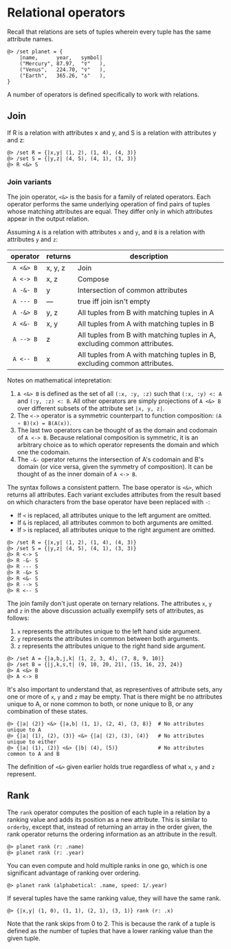 # Relational operators

Recall that relations are sets of tuples wherein every tuple has the same
attribute names.

```arrai
@> /set planet = {
    |name,      year,   symbol|
    ("Mercury", 87.97,  "☿"   ),
    ("Venus",   224.70, "♀"   ),
    ("Earth",   365.26, "♁"   ),
}
```

A number of operators is defined specifically to work with relations.

## Join

If R is a relation with attributes x and y, and S is a relation with attributes
y and z:

```arrai
@> /set R = {|x,y| (1, 2), (1, 4), (4, 3)}
@> /set S = {|y,z| (4, 5), (4, 1), (3, 3)}
@> R <&> S
```

### Join variants

The join operator, `<&>` is the basis for a family of related operators. Each
operator performs the same underlying operation of find pairs of tuples whose
matching attributes are equal. They differ only in which attributes appear in
the output relation.

Assuming `A` is a relation with attributes `x` and `y`, and `B` is a relation with
attributes `y` and `z`:

|operator|returns|description|
|:-:|-|-|
| `A <&> B` | x,&nbsp;y, z | Join |
| `A <-> B` | x, z | Compose |
| `A -&- B` | y | Intersection of common attributes |
| `A --- B` | &mdash; | true iff join isn't empty |
| `A -&> B` | y, z | All tuples from B with matching tuples in A |
| `A <&- B` | x, y | All tuples from A with matching tuples in B |
| `A --> B` | z | All tuples from B with matching tuples in A, excluding common attributes. |
| `A <-- B` | x | All tuples from A with matching tuples in B, excluding common attributes. |

Notes on mathematical intepretation:

1. `A <&> B` is defined as the set of all `(:x, :y, :z)` such that `(:x, :y) <: A` and `(:y, :z) <: B`. All other operators are simply projections of `A <&> B` over different subsets of the attribute set `|x, y, z|`.
1. The `<->` operator is a symmetric counterpart to function composition: `(A ∘ B)(x) = B(A(x))`.
1. The last two operators can be thought of as the domain and codomain of `A <-> B`. Because relational composition is symmetric, it is an arbitrary choice as to which operator represents the domain and which one the codomain.
1. The `-&-` operator returns the intersection of A's codomain and B's domain (or vice versa, given the symmetry of composition). It can be thought of as the inner domain of `A <-> B`.

The syntax follows a consistent pattern. The base operator is `<&>`, which
returns all attributes. Each variant excludes attributes from the result based
on which characters from the base operator have been replaced with `-`:

- If `<` is replaced, all attributes unique to the left argument are omitted.
- If `&` is replaced, all attributes common to both arguments are omitted.
- If `>` is replaced, all attributes unique to the right argument are omitted.

```arrai
@> /set R = {|x,y| (1, 2), (1, 4), (4, 3)}
@> /set S = {|y,z| (4, 5), (4, 1), (3, 3)}
@> R <-> S
@> R -&- S
@> R --- S
@> R -&> S
@> R <&- S
@> R --> S
@> R <-- S
```

The join family don't just operate on ternary relations. The attributes `x`, `y` and `z`
in the above discussion actually exemplify sets of attributes, as follows:

1. `x` represents the attributes unique to the left hand side argument.
1. `y` represents the attributes in common between both arguments.
1. `z` represents the attributes unique to the right hand side argument.

```arrai
@> /set A = {|a,b,j,k| (1, 2, 3, 4), (7, 8, 9, 10)}
@> /set B = {|j,k,s,t| (9, 10, 20, 21), (15, 16, 23, 24)}
@> A <&> B
@> A <-> B
```

It's also important to understand that, as representives of attribute sets,
any one or more of `x`, `y` and `z` may be empty. That is there might be no
attributes unique to A, or none common to both, or none unique to B, or any
combination of these states.

```arrai
@> {|a| (2)} <&> {|a,b| (1, 1), (2, 4), (3, 8)}  # No attributes unique to A
@> {|a| (1), (2), (3)} <&> {|a| (2), (3), (4)}   # No attributes unique to either
@> {|a| (1), (2)} <&> {|b| (4), (5)}             # No attributes common to A and B
```

The definition of `<&>` given earlier holds true regardless of what `x`, `y`
and `z` represent.

## Rank

The `rank` operator computes the position of each tuple in a relation by a
ranking value and adds its position as a new attribute. This is similar to
`orderby`, except that, instead of returning an array in the order given, the
rank operator returns the ordering information as an attribute in the result.

```arrai
@> planet rank (r: .name)
@> planet rank (r: .year)
```

You can even compute and hold multiple ranks in one go, which is one significant
advantage of ranking over ordering.

```arrai
@> planet rank (alphabetical: .name, speed: 1/.year)
```

If several tuples have the same ranking value, they will have the same rank.

```arrai
@> {|x,y| (1, 0), (1, 1), (2, 1), (3, 1)} rank (r: .x)
```

Note that the rank skips from 0 to 2. This is because the rank of a tuple is
defined as the number of tuples that have a lower ranking value than the given
tuple.
